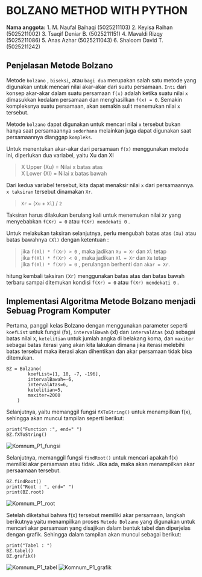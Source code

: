 # BOLZANO METHOD WITH PYTHON

**Nama anggota:**
    1. M. Naufal Baihaqi    (5025211103)
    2. Keyisa Raihan        (5025211002)
    3. Tsaqif Deniar B.     (5025211151)
    4. Mavaldi Rizqy        (5025211086)
    5. Anas Azhar           (5025211043)
    6. Shaloom David T.     (5025211242)


## Penjelasan Metode Bolzano

Metode `bolzano` , `biseksi`, atau `bagi dua` merupakan salah satu metode yang digunakan untuk mencari nilai akar-akar dari suatu persamaan. `Inti` dari konsep akar-akar dalam suatu persamaan `f(x)` adalah ketika suatu nilai `x` dimasukkan kedalam persamaan dan menghasilkan `f(x) = 0`. Semakin kompleksnya suatu persamaan, akan semakin sulit menemukan nilai `x` tersebut.

Metode `bolzano` dapat digunakan untuk mencari nilai `x` tersebut bukan hanya saat persamaannya `sederhana` melainkan juga dapat digunakan saat persamaannya dianggap `kompleks`.

Untuk menentukan akar-akar dari persamaan `f(x)` menggunakan metode ini, diperlukan dua variabel, yaitu Xu dan Xl

> X Upper (Xu)  = Nilai x batas atas\
X Lower (Xl)    = Nilai x batas bawah

Dari kedua variabel tersebut, kita dapat menaksir nilai `x` dari persamaannya. `x taksiran` tersebut dinamakan `Xr`.

>`Xr` = (`Xu` + `Xl`) / `2`

Taksiran harus dilakukan berulang kali untuk menemukan nilai `Xr` yang menyebabkan `f(Xr) = 0` atau `f(Xr) mendekati 0` . 

Untuk melakukan taksiran selanjutnya, perlu mengubah batas atas `(Xu)` atau batas bawahnya `(Xl)` dengan ketentuan :

>jika `f(Xl) * f(Xr) > 0` , maka jadikan `Xu = Xr` dan `Xl` tetap\
>jika `f(Xl) * f(Xr) < 0` , maka jadikan `Xl = Xr` dan `Xu` tetap\
>jika `f(Xl) * f(Xr) = 0` , perulangan berhenti dan `akar = Xr`.

hitung kembali taksiran `(Xr)` menggunakan batas atas dan batas bawah terbaru sampai ditemukan kondisi `f(Xr) = 0` atau `f(Xr) mendekati 0` . 


## Implementasi Algoritma Metode Bolzano menjadi Sebuag Program Komputer


Pertama, panggil kelas Bolzano dengan menggunakan parameter seperti `koefList` untuk fungsi (fx), `intervalBawah` (xl) dan `intervalAtas` (xu) sebagai batas nilai x, `ketelitian` untuk jumlah angka di belakang koma, dan `maxiter` sebagai batas iterasi yang akan kita lakukan dimana jika iterasi melebihi batas tersebut maka iterasi akan dihentikan dan akar persamaan tidak bisa ditemukan.
```
BZ = Bolzano(
        koefList=[1, 10, -7, -196],
        intervalBawah=-6,
        intervalAtas=6,
        ketelitian=5,
        maxiter=2000
    )
```



Selanjutnya, yaitu memanggil fungsi `fXToString()` untuk menampilkan f(x), sehingga akan muncul tampilan seperti berikut:
```
print("Function :", end=" ")
BZ.fXToString()
```
![Komnum_P1_fungsi](https://user-images.githubusercontent.com/99221296/197315887-678cc6d9-760e-4867-a168-db2be7dcf763.jpg)

Selanjutnya, memanggil fungsi `findRoot()` untuk mencari apakah f(x) memiliki akar persamaan atau tidak. Jika ada, maka akan menampilkan akar persaamaan tersebut.
```
BZ.findRoot()
print("Root : ", end=" ")
print(BZ.root)
```
![Komnum_P1_root](https://user-images.githubusercontent.com/99221296/197315889-9c2e0770-28bc-44e9-bca2-98669496c7d4.jpg)

Setelah diketahui bahwa f(x) tersebut memiliki akar persamaan, langkah berikutnya yaitu menampilkan proses `Metode Bolzano` yang digunakan untuk mencari akar persamaan yang disajikan dalam bentuk tabel dan diperjelas dengan grafik. Sehingga dalam tampilan akan muncul sebagai berikut:
```
print("Tabel : ")
BZ.tabel()
BZ.grafik()
```
![Komnum_P1_tabel](https://user-images.githubusercontent.com/99221296/197315891-5e3f62bf-9bdf-40a0-93ff-21c8a19699d4.jpg)
![Komnum_P1_grafik](https://user-images.githubusercontent.com/99221296/197315893-c1319b95-b8d2-4d96-852d-d22c80221747.jpg)
